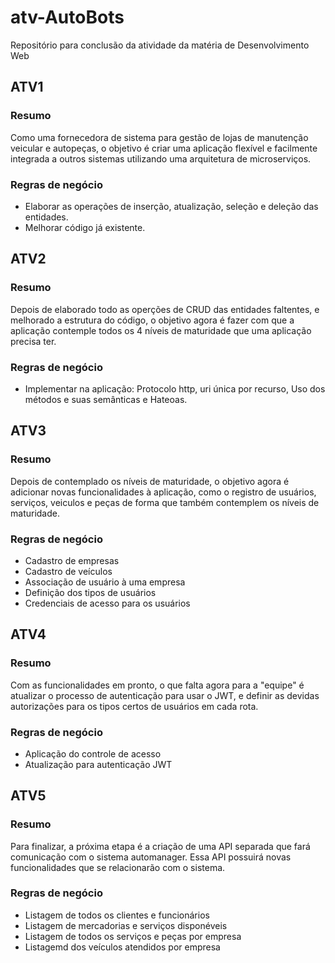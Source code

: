 # atv-AutoBots
Repositório para conclusão da atividade da matéria de Desenvolvimento Web


## ATV1

### Resumo

Como uma fornecedora de sistema para gestão de lojas de manutenção veicular e autopeças, o objetivo é criar uma aplicação flexível e facilmente integrada a outros sistemas utilizando uma arquitetura de microserviços.

### Regras de negócio

* Elaborar as operações de inserção, atualização, seleção e deleção das entidades.
* Melhorar código já existente.

## ATV2

### Resumo

Depois de elaborado todo as operções de CRUD das entidades faltentes, e melhorado a estrutura do código, o objetivo agora é fazer com que a aplicação contemple todos os 4 níveis de maturidade que uma aplicação precisa ter.

### Regras de negócio 

* Implementar na aplicação: Protocolo http, uri única por recurso, Uso dos métodos e suas semânticas e Hateoas.

## ATV3

### Resumo

Depois de contemplado os níveis de maturidade, o objetivo agora é adicionar novas funcionalidades à aplicação, como o registro de usuários, serviços, veiculos e peças de forma que também contemplem os níveis de maturidade.

### Regras de negócio

* Cadastro de empresas
* Cadastro de veículos
* Associação de usuário à uma empresa
* Definição dos tipos de usuários
* Credenciais de acesso para os usuários

## ATV4

### Resumo

Com as funcionalidades em pronto, o que falta agora para a "equipe" é atualizar o processo de autenticação para usar o JWT, e definir 
as devidas autorizações para os tipos certos de usuários em cada rota.

### Regras de negócio

* Aplicação do controle de acesso 
* Atualização para autenticação JWT

## ATV5

### Resumo

Para finalizar, a próxima etapa é a criação de uma API separada que fará comunicação com o sistema automanager. Essa API
possuirá novas funcionalidades que se relacionarão com o sistema.

### Regras de negócio

* Listagem de todos os clientes e funcionários
* Listagem de mercadorias e serviços disponéveis 
* Listagem de todos os serviços e peças por empresa
* Listagemd dos veículos atendidos por empresa
